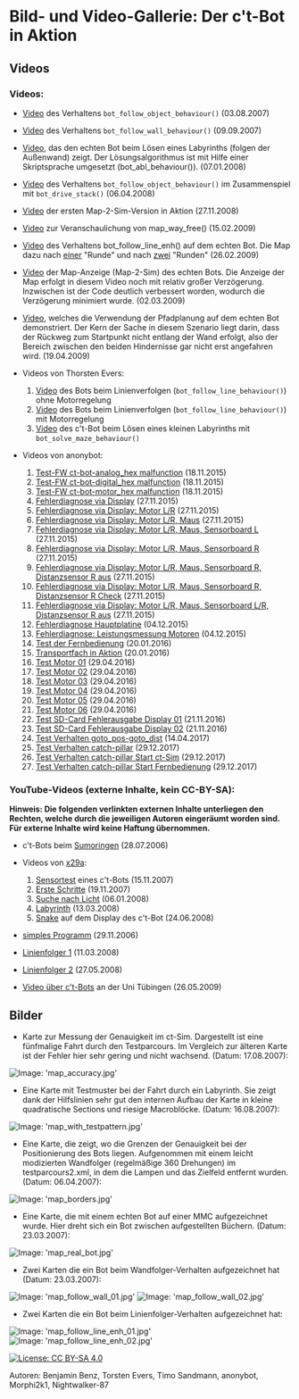 # Bild- und Video-Gallerie: Der c't-Bot in Aktion

## Videos

### Videos:

* [Video](https://www.cety.de/ctbot/follow.html) des Verhaltens `bot_follow_object_behaviour()` (03.08.2007)
* [Video](https://www.cety.de/ctbot/wall.html) des Verhaltens `bot_follow_wall_behaviour()` (09.09.2007)
* [Video](https://www.cety.de/ctbot/solve_maze_real.html), das den echten Bot beim Lösen eines Labyrinths (folgen der Außenwand) zeigt. Der Lösungsalgorithmus ist mit Hilfe einer Skriptsprache umgesetzt (bot_abl_behaviour()). (07.01.2008)
* [Video](https://www.cety.de/ctbot/follow_stack.html) des Verhaltens `bot_follow_object_behaviour()` im Zusammenspiel mit `bot_drive_stack()` (06.04.2008)
* [Video](https://www.cety.de/ctbot/map-2-sim.html) der ersten Map-2-Sim-Version in Aktion (27.11.2008)
* [Video](https://www.cety.de/ctbot/drive_area_way_free.mov) zur Veranschaulichung von map_way_free() (15.02.2009)
* [Video](https://www.cety.de/ctbot/follow_line_enh.html) des Verhaltens bot_follow_line_enh() auf dem echten Bot. Die Map dazu nach [einer](follow_line_enh.png) "Runde" und nach [zwei](follow_line_enh_2.png) "Runden" (26.02.2009)
* [Video](https://www.cety.de/ctbot/maptest_real.html) der Map-Anzeige (Map-2-Sim) des echten Bots. Die Anzeige der Map erfolgt in diesem Video noch mit relativ großer Verzögerung. Inzwischen ist der Code deutlich verbessert worden, wodurch die Verzögerung minimiert wurde. (02.03.2009)
* [Video](https://www.cety.de/ctbot/pfadplanung_real.html), welches die Verwendung der Pfadplanung auf dem echten Bot demonstriert. Der Kern der Sache in diesem Szenario liegt darin, dass der Rückweg zum Startpunkt nicht entlang der Wand erfolgt, also der Bereich zwischen den beiden Hindernisse gar nicht erst angefahren wird. (19.04.2009)

* Videos von Thorsten Evers:
  1. [Video](https://www.cety.de/ctbot/tevers_follow_line_wo_speedcontrol_cc-by-sa.avi) des Bots beim Linienverfolgen (`bot_follow_line_behaviour()`) ohne Motorregelung
  1. [Video](https://www.cety.de/ctbot/tevers_follow_line_w_speedcontrol_cc-by-sa.avi) des Bots beim Linienverfolgen (`bot_follow_line_behaviour()`) mit Motorregelung
  1. [Video](https://www.cety.de/ctbot/tevers_solve_maze_cc-by-sa.mpg) des c't-Bot beim Lösen eines kleinen Labyrinths mit `bot_solve_maze_behaviour()`

* Videos von anonybot:
  1. [Test-FW ct-bot-analog_hex malfunction](/videos/anonybot/2015-11-18_test-fw_ct-bot-analog_hex_malfunction.mp4) (18.11.2015)
  1. [Test-FW ct-bot-digital_hex malfunction](/videos/anonybot/2015-11-18_test-fw_ct-bot-digital_hex_malfunction.mp4) (18.11.2015)
  1. [Test-FW ct-bot-motor_hex malfunction](/videos/anonybot/2015-11-18_test-fw_ct-bot-motor_hex_malfunction.mp4) (18.11.2015)
  1. [Fehlerdiagnose via Display](/videos/anonybot/2015-11-27_err-diag_disp_01.mp4) (27.11.2015)
  1. [Fehlerdiagnose via Display: Motor L/R](/videos/anonybot/2015-11-27_err-diag_disp_02_motor-L-R.mp4) (27.11.2015)
  1. [Fehlerdiagnose via Display: Motor L/R, Maus](/videos/anonybot/2015-11-27_err-diag_disp_03_motor-L-R_mouse.mp4) (27.11.2015)
  1. [Fehlerdiagnose via Display: Motor L/R, Maus, Sensorboard L](/videos/anonybot/2015-11-27_err-diag_disp_04_motor-L-R_mouse_sensb-L.mp4) (27.11.2015)
  1. [Fehlerdiagnose via Display: Motor L/R, Maus, Sensorboard R](/videos/anonybot/2015-11-27_err-diag_disp_05_motor-L-R_mouse_sensb-R.mp4) (27.11.2015)
  1. [Fehlerdiagnose via Display: Motor L/R, Maus, Sensorboard R, Distanzsensor R aus](/videos/anonybot/2015-11-27_err-diag_disp_06_motor-L-R_mouse_sensb-R_dist-R-off.mp4) (27.11.2015)
  1. [Fehlerdiagnose via Display: Motor L/R, Maus, Sensorboard R, Distanzsensor R Check](/videos/anonybot/2015-11-27_err-diag_disp_07_motor-L-R_mouse_sensb-R_dist-R-check.mp4) (27.11.2015)
  1. [Fehlerdiagnose via Display: Motor L/R, Maus, Sensorboard L/R, Distanzsensor R aus](/videos/anonybot/2015-11-27_err-diag_disp_08_motor-L-R_mouse_sensb-L-R_dist-R-off.mp4) (27.11.2015)
  1. [Fehlerdiagnose Hauptplatine](/videos/anonybot/2015-12-04_err-diag_mainboard-only.mp4) (04.12.2015)
  1. [Fehlerdiagnose: Leistungsmessung Motoren](/videos/anonybot/2015-12-04_err-diag_motor-power-measurement.mp4) (04.12.2015)
  1. [Test der Fernbedienung](/videos/anonybot/2016-01-20_test_remote_control.mp4) (20.01.2016)
  1. [Transportfach in Aktion](/videos/anonybot/2016-01-20_transport_box_flap_in_action.mp4) (20.01.2016)
  1. [Test Motor 01](/videos/anonybot/2016-04-29_test_motor_01_cable-orig_rotating.mp4) (29.04.2016)
  1. [Test Motor 02](/videos/anonybot/2016-04-29_test_motor_02_cable-orig_motor-view.mp4) (29.04.2016)
  1. [Test Motor 03](/videos/anonybot/2016-04-29_test_motor_03_cable-orig_motor-view.mp4) (29.04.2016)
  1. [Test Motor 04](/videos/anonybot/2016-04-29_test_motor_04_cable-crossed_rotating.mp4) (29.04.2016)
  1. [Test Motor 05](/videos/anonybot/2016-04-29_test_motor_05_motor-view_1.mp4) (29.04.2016)
  1. [Test Motor 06](/videos/anonybot/2016-04-29_test_motor_06_motor-view_2.mp4) (29.04.2016)
  1. [Test SD-Card Fehlerausgabe Display 01](/videos/anonybot/2016-11-21_test_sd-card_display-error.mp4) (21.11.2016)
  1. [Test SD-Card Fehlerausgabe Display 02](/videos/anonybot/2016-11-21_test_sd-card_display-error.mp4) (21.11.2016)
  1. [Test Verhalten goto_pos-goto_dist](/videos/anonybot/2017-04-14_test_behaviour_goto_pos-goto_dist.mp4) (14.04.2017)
  1. [Test Verhalten catch-pillar](/videos/anonybot/2017-12-29_test_behaviour_catch-pillar_start-rc.mp4) (29.12.2017)
  1. [Test Verhalten catch-pillar Start ct-Sim](/videos/anonybot/2017-12-29_test_behaviour_catch-pillar_start-ct-sim.mp4) (29.12.2017)
  1. [Test Verhalten catch-pillar Start Fernbedienung](/videos/anonybot/2017-12-29_test_behaviour_catch-pillar_start-rc.mp4) (29.12.2017)

### YouTube-Videos (externe Inhalte, kein CC-BY-SA):

**Hinweis: Die folgenden verlinkten externen Inhalte unterliegen den Rechten, welche durch die jeweiligen Autoren eingeräumt worden sind. Für externe Inhalte wird keine Haftung übernommen.**

* c't-Bots beim [Sumoringen](http://youtube.com/watch?v=-AMo10Cc9L0) (28.07.2006)

* Videos von [x29a](http://www.youtube.com/watch?v=RFdkuTtFTQ0&NR=1):
  1. [Sensortest](http://www.youtube.com/watch?v=RFdkuTtFTQ0&NR=1) eines c't-Bots (15.11.2007)
  1. [Erste Schritte](http://www.youtube.com/watch?v=QjDkaCr4d3I&amp;feature=user) (19.11.2007)
  1. [Suche nach Licht](http://www.youtube.com/watch?v=WqAMM9UqwPo&amp;feature=user) (06.01.2008)
  1. [Labyrinth](http://youtube.com/watch?v=-P_feEbQgfk) (13.03.2008)
  1. [Snake](http://www.youtube.com/watch?v=59hXwtWTXmU&amp;feature=user) auf dem Display des c't-Bot (24.06.2008)
* [simples Programm](http://www.youtube.com/watch?v=xBJkC_R0Odc) (29.11.2006)
* [Linienfolger 1](http://www.youtube.com/watch?v=7sK5jE8LnNU&amp;feature=related) (11.03.2008)
* [Linienfolger 2](http://www.youtube.com/watch?v=fvxcSFx9Csk) (27.05.2008)
* [Video über c't-Bots](http://www.youtube.com/watch?v=GX4phyGY-Z4) an der Uni Tübingen (26.05.2009)

## Bilder

* Karte zur Messung der Genauigkeit im ct-Sim.
Dargestellt ist eine fünfmalige Fahrt durch den Testparcours. Im Vergleich zur älteren Karte ist der Fehler hier sehr gering und nicht wachsend. (Datum: 17.08.2007):

![Image: 'map_accuracy.jpg'](../images/_gallery/map_accuracy.jpg)

* Eine Karte mit Testmuster bei der Fahrt durch ein Labyrinth.
Sie zeigt dank der Hilfslinien sehr gut den internen Aufbau der Karte in kleine quadratische Sections und riesige Macroblöcke. (Datum: 16.08.2007):

![Image: 'map_with_testpattern.jpg'](../images/_gallery/map_with_testpattern.jpg)

* Eine Karte, die zeigt, wo die Grenzen der Genauigkeit bei der Positionierung des Bots liegen.
Aufgenommen mit einem leicht modizierten Wandfolger (regelmäßige 360 Drehungen) im testparcours2.xml, in dem die Lampen und das Zielfeld entfernt wurden. (Datum: 06.04.2007):

![Image: 'map_borders.jpg'](../images/_gallery/map_borders.jpg)

* Eine Karte, die mit einem echten Bot auf einer MMC aufgezeichnet wurde.
Hier dreht sich ein Bot zwischen aufgestellten Büchern. (Datum: 23.03.2007):

![Image: 'map_real_bot.jpg'](../images/_gallery/map_real_bot.jpg)

* Zwei Karten die ein Bot beim Wandfolger-Verhalten aufgezeichnet hat (Datum: 23.03.2007):

![Image: 'map_follow_wall_01.jpg'](../images/_gallery/map_follow_wall_01.jpg)
![Image: 'map_follow_wall_02.jpg'](../images/_gallery/map_follow_wall_02.jpg)

* Zwei Karten die ein Bot beim Linienfolger-Verhalten aufgezeichnet hat:

![Image: 'map_follow_line_enh_01.jpg'](../images/_gallery/map_follow_line_enh_01.jpg)
![Image: 'map_follow_line_enh_02.jpg'](../images/_gallery/map_follow_line_enh_02.jpg)

[![License: CC BY-SA 4.0](../../LICENSE.svg)](https://creativecommons.org/licenses/by-sa/4.0/)

Autoren: Benjamin Benz, Torsten Evers, Timo Sandmann, anonybot, Morphi2k1, Nightwalker-87
